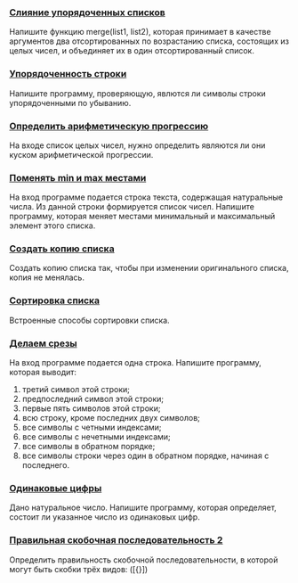 ### [Слияние упорядоченных списков](/source/sequence/mergeOrderedLists.md)

Напишите функцию merge(list1, list2), которая принимает в качестве аргументов два отсортированных по возрастанию списка, состоящих из целых чисел, и объединяет их в один отсортированный список.

### [Упорядоченность строки](/source/sequence/orderedString.md)

Напишите программу, проверяющую, явлются ли символы строки упорядоченными по убыванию.

### [Определить арифметическую прогрессию](/source/sequence/detectProgression.md)

На входе список целых чисел, нужно определить являются ли они куском арифметической прогрессии.

### [Поменять min и max местами](/source/sequence/swapMinAndMax.md)

На вход программе подается строка текста, содержащая натуральные числа. Из данной строки формируется список чисел. Напишите программу, которая меняет местами минимальный и максимальный элемент этого списка.

### [Создать копию списка](/source/sequence/createCopyList.md)

Создать копию списка так, чтобы при изменении оригинального списка, копия не менялась.

### [Сортировка списка](/source/sequence/listSorting.md)

Встроенные способы сортировки списка.

### [Делаем срезы](/source/sequence/makingSlices.md)

На вход программе подается одна строка. Напишите программу, которая выводит:

1. третий символ этой строки;
2. предпоследний символ этой строки;
3. первые пять символов этой строки;
4. всю строку, кроме последних двух символов;
5. все символы с четными индексами;
6. все символы с нечетными индексами;
7. все символы в обратном порядке;
8. все символы строки через один в обратном порядке, начиная с последнего.


### [Одинаковые цифры](/source/sequence/allElementsAreTheSame.md)

Дано натуральное число. Напишите программу, которая определяет, состоит ли указанное число из одинаковых цифр.



### [Правильная скобочная последовательность 2](/source/sequence/isCorrectBrackets2.md)

Определить правильность скобочной последовательности, в которой могут быть скобки трёх видов: ([{}])